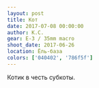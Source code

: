 ```yaml
---
layout: post
title: Кот
date: 2017-07-08 00:00:00
author: К.С.
gear: E-3 / 35mm macro
shoot_date: 2017-06-26
location: Ёль-база
colors: ['040402', '786f5f']
---
```

Котик в честь субкоты.
